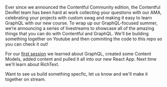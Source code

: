 Ever since we announced the Contentful Community edition, the Contentful DevRel team has been hard at work collecting your questions with our AMA, celebrating your projects with custom swag and making it easy to learn GraphQL with our new course. To wrap up our GraphQL-focused summer, we’re announcing a series of livestreams to showcase all of the amazing things that you can do with Contentful and GraphQL. We'll be building something together on Youtube and then commiting the code to this repo so you can check it out!

For our [first session](https://www.youtube.com/watch?v=dUWFiEuZmw8&feature=youtu.be) we learned about GraphQL, created some Content Models, added content and pulled it all into our new React App. Next time we'll learn about RichText.

Want to see us build something specfic, let us know and we'll make it together on stream. 
